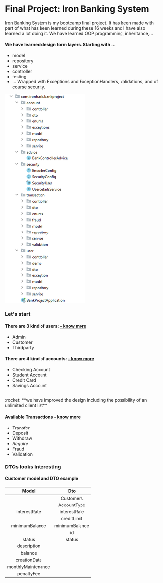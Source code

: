 # Final Project: Iron Banking System


Iron Banking System is my bootcamp final project.
It has been made with part of what has been learned during these 16 weeks and I have also learned a lot doing it.
We have learned OOP programming, inheritance,...

#### We have learned design form layers. Starting with ...
- model
- repository
- service
- controller
- testing
- ...
Wrapped with Exceptions and ExceptionHandlers, validations,  and of course security.

![Tree](/images/tree.png)


### Let's start
#### There are 3 kind of users: [- know more](User.md)

- Admin
- Customer
- Thirdparty


#### There are 4 kind of accounts: [- know more](Accounts.md)

- Checking Account
- Student Account
- Credit Card
- Savings Account
<br>
  :rocket: **we have improved the design including the possibility of an unlimited client list**



#### Available Transactions [- know more](Transactions.md)

- Transfer
- Deposit
- Withdraw
- 
  *Require*
- Fraud
- Validation


### DTOs looks interesting

#### Customer model and DTO example
|       Model        |       Dto        |
|:------------------:|:----------------:|
|                    |    Customers     |
|                    |   AccountType    |
|    interestRate    |   interestRate   |
|                    |   creditLimit    |
|   minimumBalance   |  minimumBalance  |
|                    |        id        |
|       status       |      status      |
|    description     |                  |
|      balance       |                  |
|    creationDate    |                  |
| monthlyMaintenance |                  |
|     penaltyFee     |                  |






